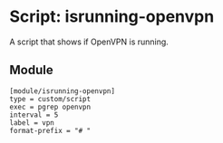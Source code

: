 # Script: isrunning-openvpn

A script that shows if OpenVPN is running.


## Module

```
[module/isrunning-openvpn]
type = custom/script
exec = pgrep openvpn
interval = 5
label = vpn
format-prefix = "# "
```
